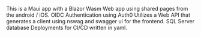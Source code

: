 This is a Maui app with a Blazor Wasm Web app using shared pages from the android / iOS.
OIDC Authentication using Auth0
Utilizes a Web API that generates a client using nswag and swagger ui for the frontend.
SQL Server database
Deployments for CI/CD written in yaml.

